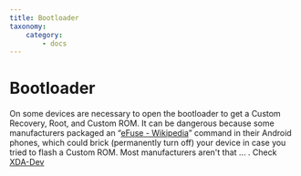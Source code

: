 ```yaml
---
title: Bootloader
taxonomy:
    category:
        - docs
---
```


# Bootloader

On some devices are necessary to open the bootloader to get a Custom Recovery, Root, and Custom ROM. 
It can be dangerous because some manufacturers packaged an “[eFuse - Wikipedia](https://en.wikipedia.org/wiki/EFUSE)” command in their Android phones, which could brick (permanently turn off) your device in case you tried to flash a Custom ROM. Most manufacturers aren't that ... . 
Check [XDA-Dev](https://forum.xda-developers.com/)
